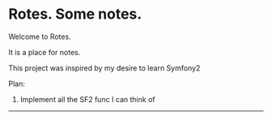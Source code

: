 Rotes. Some notes.
========================

Welcome to Rotes.

It is a place for notes.

This project was inspired by my desire to learn Symfony2


Plan:

1) Implement all the SF2 func I can think of
----------------------------------


